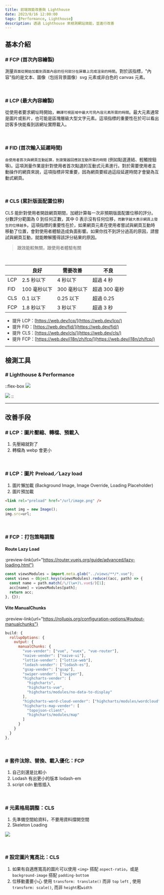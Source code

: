 ```yaml
---
title: 前端效能改善與 Lighthouse
date: 2023/8/16 12:00:00
tags: [Performance, Lighthouse]
description: 透過 Lighthouse 來檢測網站效能，並進行改善
---
```


## 基本介紹

### # FCP (首次內容繪製)

測量`頁面從開始加載到頁面內容的任何部分在屏幕上完成渲染的時間`。對於該指標，"內容"指的是文本、圖像（包括背景圖像）svg 元素或非白色的 canvas 元素。

<br/>

### # LCP (最大內容繪製)

從使用者要求網址時開始，`轉譯可視區域中最大可見內容元素所需的時間`。最大元素通常是圖片或影片，也可能是區塊層級大型文字元素。這項指標的重要性在於可以看出訪客多快能看到該網址實際載入。

<br/>

### # FID (首次輸入延遲時間)

`自使用者首次與網頁互動起算，到瀏覽器回應該互動所需的時間` (例如點選連結、輕觸按鈕等)。這項測量作業是針對使用者首次點選的互動式元素進行。對於需要使用者主動操作的網頁來說，這項指標非常重要，因為網頁要經過這段延遲時間才會變為互動式網頁。

<br/>

### # CLS (累計版面配置位移)

CLS 能針對使用者開啟網頁期間，加總計算每一次非預期版面配置位移的評分。分數評分範圍為 0 到任何正數，其中 0 表示沒有任何位移，`而數字越大表示網頁上發生的位移越多`。這項指標的重要性在於，如果網頁元素在使用者嘗試與網頁互動時移動了位置，會對使用者體驗造成負面影響。如果你找不到評分過高的原因，請嘗試與網頁互動，就能瞭解獲得該評分結果的原因。

> 跟效能較無關，跟使用者體驗有關

<br/>

|  | 良好 | 需要改善 | 不良 |
| --- | --- | --- | --- |
| LCP | 2.5 秒以下 | 4 秒以下 | 超過 4 秒 |
| FID | 100 毫秒以下 | 300 毫秒以下 | 超過 300 毫秒 |
| CLS | 0.1 以下 | 0.25 以下 | 超過 0.25 |
| FCP | 1.8 秒以下 | 3 秒以下 | 超過 3 秒 |

- 提升 LCP：[https://web.dev/lcp/](https://web.dev/lcp/)
- 提升 FID：[https://web.dev/fid/](https://web.dev/fid/)
- 提升 CLS：[https://web.dev/cls/](https://web.dev/cls/)
- 提升 FCP：[https://web.dev/i18n/zh/fcp/](https://web.dev/i18n/zh/fcp/)

---

## 檢測工具

### # Lighthouse & Performance

::flex-box
![](/img/content/lighthouse/lighthouse.png)

![](/img/content/lighthouse/performance.png)
::

---

## 改善手段

### # LCP：圖片壓縮、轉檔、預載入

1. 先壓縮就對了
2. 轉檔為 webp 會更小

<br/>

### # LCP：圖片 Preload／Lazy load

1. 圖片懶加載 (Background Image, Image Override, Loading Placeholder)
2. 圖片預加載 
  ```html
  <link rel="preload" href="/url/image.png" />
  ```
  ```javascript
  const img = new Image();
  img.src=url;
  ```
  
<br/>

### # FCP：打包策略調整

#### Route Lazy Load 

:preview-link{url="https://router.vuejs.org/guide/advanced/lazy-loading.html"}

```jsx
const viewsModules = import.meta.glob("../views/**/*.vue");
const views = Object.keys(viewsModules).reduce((acc, path) => {
  const name = path.match(/\/(\w+)\.vue$/)[1];
  acc[name] = viewsModules[path];
  return acc;
}, {});
```

#### Vite ManualChunks

:preview-link{url="https://rollupjs.org/configuration-options/#output-manualchunks"}

```javascript
build: {
  rollupOptions: {
    output: {
      manualChunks: {
        "vue-vender": ["vue", "vuex", "vue-router"],
        "naive-vender": ["naive-ui"],
        "lottie-vender": ["lottie-web"],
        "lodash-vender": ["lodash-es"],
        "gsap-vender": ["gsap"],
        "swiper-vender": ["swiper"],
        "highcharts-vender": [
          "highcharts",
          "highcharts-vue",
          "highcharts/modules/no-data-to-display"
        ],
        "highcharts-word-cloud-vender": ["highcharts/modules/wordcloud"],
        "highcharts-map-vender": [
          "topojson-client",
          "highcharts/modules/map"
        ]
      }
    }
  }
},
```

<br/>

### # 套件汰除、替換、載入優化：FCP

1. 自己刻還是比較小
2. Lodash 有出更小的版本 lodash-em
3. script cdn 動態插入 

<br/>

### # 元素格局調整：CLS

1. 先準備空間給資料，不要用資料撐開空間
2. Skeleton Loading 

![](https://miro.medium.com/v2/resize:fit:1400/0*ABjKedHjIe8El9RJ.png)

<br/>

### # 設定圖片寬高比：CLS

1. 如果有自適應寬高的圖片可以使用 `<img>` 搭配 `aspect-ratio`，或是 `background-image` 搭配 `padding-bottom`
2. 位移動畫要小心 使用 `transform: translate()` 而非 `top`  `left` , 使用 `transform: scale()`, 而非 `height`和`width`
